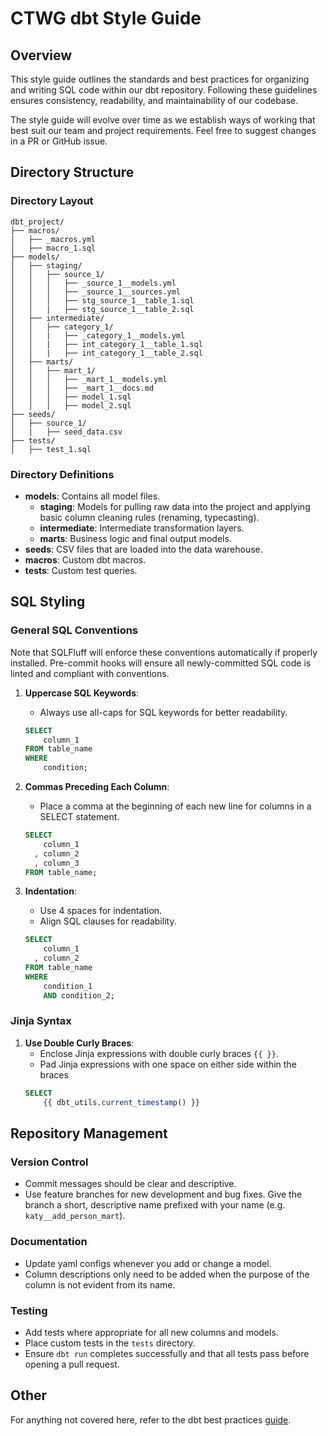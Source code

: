 # CTWG dbt Style Guide

## Overview

This style guide outlines the standards and best practices for organizing and writing SQL code within our dbt repository. Following these guidelines ensures consistency, readability, and maintainability of our codebase.  

The style guide will evolve over time as we establish ways of working that best suit our team and project requirements.  Feel free to suggest changes in a PR or GitHub issue. 

## Directory Structure

### Directory Layout

```plaintext
dbt_project/
├── macros/
|   ├── _macros.yml
│   ├── macro_1.sql
├── models/
│   ├── staging/
│   │   ├── source_1/
│   │   │   ├── _source_1__models.yml
│   │   │   ├── _source_1__sources.yml
│   │   │   ├── stg_source_1__table_1.sql
│   │   |   ├── stg_source_1__table_2.sql
│   ├── intermediate/
│   │   ├── category_1/
│   │   |   ├── _category_1__models.yml
│   │   |   ├── int_category_1__table_1.sql
│   │   |   ├── int_category_1__table_2.sql
│   ├── marts/
│   │   ├── mart_1/
│   │   │   ├── _mart_1__models.yml
│   │   │   ├── _mart_1__docs.md
│   │   │   ├── model_1.sql
│   │   │   ├── model_2.sql
├── seeds/
│   ├── source_1/
│   |   ├── seed_data.csv
├── tests/
│   ├── test_1.sql
```

### Directory Definitions

- **models**: Contains all model files.
  - **staging**: Models for pulling raw data into the project and applying basic column cleaning rules (renaming, typecasting).
  - **intermediate**: Intermediate transformation layers.
  - **marts**: Business logic and final output models.
- **seeds**: CSV files that are loaded into the data warehouse.
- **macros**: Custom dbt macros.
- **tests**: Custom test queries.

## SQL Styling

### General SQL Conventions

Note that SQLFluff will enforce these conventions automatically if properly installed.  Pre-commit hooks will ensure all newly-committed SQL code is linted and compliant with conventions.

1. **Uppercase SQL Keywords**:
   - Always use all-caps for SQL keywords for better readability.
   ```sql
   SELECT
       column_1
   FROM table_name
   WHERE
       condition;
   ```

2. **Commas Preceding Each Column**:
   - Place a comma at the beginning of each new line for columns in a SELECT statement.
   ```sql
   SELECT
       column_1
     , column_2
     , column_3
   FROM table_name;
   ```

3. **Indentation**:
   - Use 4 spaces for indentation.
   - Align SQL clauses for readability.
   ```sql
   SELECT
       column_1
     , column_2
   FROM table_name
   WHERE
       condition_1
       AND condition_2;
   ```

### Jinja Syntax

1. **Use Double Curly Braces**:
   - Enclose Jinja expressions with double curly braces `{{ }}`.
   - Pad Jinja expressions with one space on either side within the braces
   ```sql
   SELECT
       {{ dbt_utils.current_timestamp() }}
   ```

## Repository Management

### Version Control

- Commit messages should be clear and descriptive.
- Use feature branches for new development and bug fixes.  Give the branch a short, descriptive name prefixed with your name (e.g. `katy__add_person_mart`).

### Documentation

- Update yaml configs whenever you add or change a model.
- Column descriptions only need to be added when the purpose of the column is not evident from its name.

### Testing

- Add tests where appropriate for all new columns and models.
- Place custom tests in the `tests` directory.
- Ensure `dbt run` completes successfully and that all tests pass before opening a pull request.

## Other

For anything not covered here, refer to the dbt best practices [guide](https://docs.getdbt.com/best-practices).